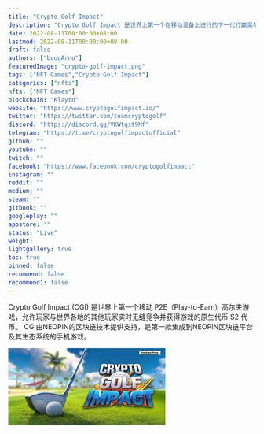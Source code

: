 ```yaml
---
title: "Crypto Golf Impact"
description: "Crypto Golf Impact 是世界上第一个在移动设备上进行的下一代打赢高尔夫游戏。开球并与世界各地的高尔夫球手竞争。"
date: 2022-08-11T00:00:00+08:00
lastmod: 2022-08-11T00:00:00+08:00
draft: false
authors: ["boogArno"]
featuredImage: "crypto-golf-impact.png"
tags: ["NFT Games","Crypto Golf Impact"]
categories: ["nfts"]
nfts: ["NFT Games"]
blockchain: "Klaytn"
website: "https://www.cryptogolfimpact.io/"
twitter: "https://twitter.com/teamcryptogolf"
discord: "https://discord.gg/VKWtqst9Mf"
telegram: "https://t.me/cryptogolfimpactofficial"
github: ""
youtube: ""
twitch: ""
facebook: "https://www.facebook.com/cryptogolfimpact"
instagram: ""
reddit: ""
medium: ""
steam: ""
gitbook: ""
googleplay: ""
appstore: ""
status: "Live"
weight: 
lightgallery: true
toc: true
pinned: false
recommend: false
recommend1: false
---
```

<p>Crypto Golf Impact (CGI) 是世界上第一个移动 P2E（Play-to-Earn）高尔夫游戏，允许玩家与世界各地的其他玩家实时无缝竞争并获得游戏的原生代币 S2 代币。 CGI由NEOPIN的区块链技术提供支持，是第一款集成到NEOPIN区块链平台及其生态系统的手机游戏。</p>

![download](download.jpg)

